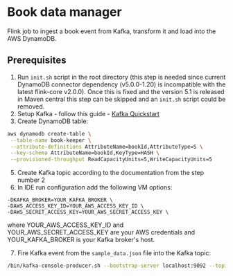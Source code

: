 # Book data manager
Flink job to ingest a book event from Kafka, transform it and load into the AWS DynamoDB.

## Prerequisites

1. Run `init.sh` script in the root directory (this step is needed since current DynamoDB connector dependency
   (v5.0.0-1.20) is incompatible with the latest flink-core v2.0.0).
   Once this is fixed and the version 5.1 is released in Maven central this step can be skipped and an `init.sh` 
   script could be removed.
2. Setup Kafka - follow this guide - [Kafka Quickstart](https://kafka.apache.org/quickstart)
3. Create DynamoDB table:
```bash
aws dynamodb create-table \
 --table-name book-keeper \
 --attribute-definitions AttributeName=bookId,AttributeType=S \
 --key-schema AttributeName=bookId,KeyType=HASH \
 --provisioned-throughput ReadCapacityUnits=5,WriteCapacityUnits=5
```
5. Create Kafka topic according to the documentation from the step number 2
6. In IDE run configuration add the following VM options:
```text
-DKAFKA_BROKER=YOUR_KAFKA_BROKER \
-DAWS_ACCESS_KEY_ID=YOUR_AWS_ACCESS_KEY_ID \
-DAWS_SECRET_ACCESS_KEY=YOUR_AWS_SECRET_ACCESS_KEY \
```

where YOUR_AWS_ACCESS_KEY_ID and YOUR_AWS_SECRET_ACCESS_KEY are your AWS credentials and YOUR_KAFKA_BROKER is your Kafka
broker's host.

7. Fire Kafka event from the `sample_data.json` file into the Kafka topic:
```bash
/bin/kafka-console-producer.sh --bootstrap-server localhost:9092 --topic book-keeping < /book-data-manager/sample_data.json
```